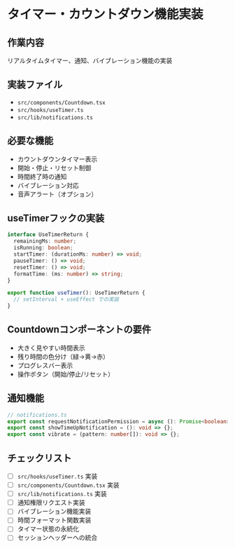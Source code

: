 # タイマー・カウントダウン機能実装

## 作業内容
リアルタイムタイマー、通知、バイブレーション機能の実装

## 実装ファイル
- `src/components/Countdown.tsx`
- `src/hooks/useTimer.ts`
- `src/lib/notifications.ts`

## 必要な機能
- カウントダウンタイマー表示
- 開始・停止・リセット制御
- 時間終了時の通知
- バイブレーション対応
- 音声アラート（オプション）

## useTimerフックの実装
```typescript
interface UseTimerReturn {
  remainingMs: number;
  isRunning: boolean;
  startTimer: (durationMs: number) => void;
  pauseTimer: () => void;
  resetTimer: () => void;
  formatTime: (ms: number) => string;
}

export function useTimer(): UseTimerReturn {
  // setInterval + useEffect での実装
}
```

## Countdownコンポーネントの要件
- 大きく見やすい時間表示
- 残り時間の色分け（緑→黄→赤）
- プログレスバー表示
- 操作ボタン（開始/停止/リセット）

## 通知機能
```typescript
// notifications.ts
export const requestNotificationPermission = async (): Promise<boolean> => {};
export const showTimeUpNotification = (): void => {};
export const vibrate = (pattern: number[]): void => {};
```

## チェックリスト
- [ ] `src/hooks/useTimer.ts` 実装
- [ ] `src/components/Countdown.tsx` 実装
- [ ] `src/lib/notifications.ts` 実装
- [ ] 通知権限リクエスト実装
- [ ] バイブレーション機能実装
- [ ] 時間フォーマット関数実装
- [ ] タイマー状態の永続化
- [ ] セッションヘッダーへの統合